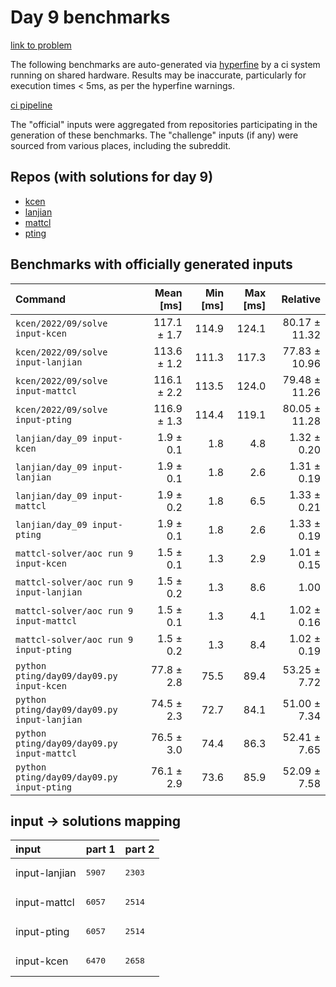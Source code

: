 # Day 9 benchmarks

[link to problem](http://adventofcode.com/2022/day/9)

The following benchmarks are auto-generated via [hyperfine](https://github.com/sharkdp/hyperfine) by a ci system running on shared hardware. Results may be inaccurate, particularly for execution times < 5ms, as per the hyperfine warnings.

[ci pipeline](http://ci.papercode.net:8080/teams/aoc2022/pipelines/aoc-compare-2022)

The "official" inputs were aggregated from repositories participating in the generation of these benchmarks. The "challenge" inputs (if any) were sourced from various places, including the subreddit.

## Repos (with solutions for day 9)


- [kcen](https://github.com/kcen/AdventOfCode)
- [lanjian](https://github.com/LanJian/aoc-2022)
- [mattcl](https://github.com/mattcl/aoc2022)
- [pting](https://github.com/pting/aoc2022)

## Benchmarks with officially generated inputs
| Command | Mean [ms] | Min [ms] | Max [ms] | Relative |
|:---|---:|---:|---:|---:|
| `kcen/2022/09/solve input-kcen` | 117.1 ± 1.7 | 114.9 | 124.1 | 80.17 ± 11.32 |
| `kcen/2022/09/solve input-lanjian` | 113.6 ± 1.2 | 111.3 | 117.3 | 77.83 ± 10.96 |
| `kcen/2022/09/solve input-mattcl` | 116.1 ± 2.2 | 113.5 | 124.0 | 79.48 ± 11.26 |
| `kcen/2022/09/solve input-pting` | 116.9 ± 1.3 | 114.4 | 119.1 | 80.05 ± 11.28 |
| `lanjian/day_09 input-kcen` | 1.9 ± 0.1 | 1.8 | 4.8 | 1.32 ± 0.20 |
| `lanjian/day_09 input-lanjian` | 1.9 ± 0.1 | 1.8 | 2.6 | 1.31 ± 0.19 |
| `lanjian/day_09 input-mattcl` | 1.9 ± 0.2 | 1.8 | 6.5 | 1.33 ± 0.21 |
| `lanjian/day_09 input-pting` | 1.9 ± 0.1 | 1.8 | 2.6 | 1.33 ± 0.19 |
| `mattcl-solver/aoc run 9 input-kcen` | 1.5 ± 0.1 | 1.3 | 2.9 | 1.01 ± 0.15 |
| `mattcl-solver/aoc run 9 input-lanjian` | 1.5 ± 0.2 | 1.3 | 8.6 | 1.00 |
| `mattcl-solver/aoc run 9 input-mattcl` | 1.5 ± 0.1 | 1.3 | 4.1 | 1.02 ± 0.16 |
| `mattcl-solver/aoc run 9 input-pting` | 1.5 ± 0.2 | 1.3 | 8.4 | 1.02 ± 0.19 |
| `python pting/day09/day09.py input-kcen` | 77.8 ± 2.8 | 75.5 | 89.4 | 53.25 ± 7.72 |
| `python pting/day09/day09.py input-lanjian` | 74.5 ± 2.3 | 72.7 | 84.1 | 51.00 ± 7.34 |
| `python pting/day09/day09.py input-mattcl` | 76.5 ± 3.0 | 74.4 | 86.3 | 52.41 ± 7.65 |
| `python pting/day09/day09.py input-pting` | 76.1 ± 2.9 | 73.6 | 85.9 | 52.09 ± 7.58 |

## input -> solutions mapping
|input|part 1|part 2|
|:---|:---|:---|
|input-lanjian|<pre>5907</pre>|<pre>2303</pre>|
|input-mattcl|<pre>6057</pre>|<pre>2514</pre>|
|input-pting|<pre>6057</pre>|<pre>2514</pre>|
|input-kcen|<pre>6470</pre>|<pre>2658</pre>|
